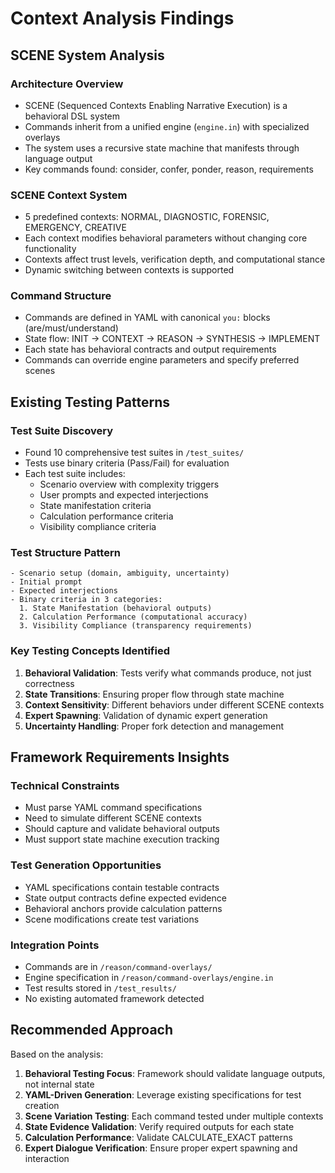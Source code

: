 # Context Analysis Findings

## SCENE System Analysis

### Architecture Overview
- SCENE (Sequenced Contexts Enabling Narrative Execution) is a behavioral DSL system
- Commands inherit from a unified engine (`engine.in`) with specialized overlays
- The system uses a recursive state machine that manifests through language output
- Key commands found: consider, confer, ponder, reason, requirements

### SCENE Context System
- 5 predefined contexts: NORMAL, DIAGNOSTIC, FORENSIC, EMERGENCY, CREATIVE
- Each context modifies behavioral parameters without changing core functionality
- Contexts affect trust levels, verification depth, and computational stance
- Dynamic switching between contexts is supported

### Command Structure
- Commands are defined in YAML with canonical `you:` blocks (are/must/understand)
- State flow: INIT → CONTEXT → REASON → SYNTHESIS → IMPLEMENT
- Each state has behavioral contracts and output requirements
- Commands can override engine parameters and specify preferred scenes

## Existing Testing Patterns

### Test Suite Discovery
- Found 10 comprehensive test suites in `/test_suites/`
- Tests use binary criteria (Pass/Fail) for evaluation
- Each test suite includes:
  - Scenario overview with complexity triggers
  - User prompts and expected interjections
  - State manifestation criteria
  - Calculation performance criteria
  - Visibility compliance criteria

### Test Structure Pattern
```
- Scenario setup (domain, ambiguity, uncertainty)
- Initial prompt
- Expected interjections
- Binary criteria in 3 categories:
  1. State Manifestation (behavioral outputs)
  2. Calculation Performance (computational accuracy)
  3. Visibility Compliance (transparency requirements)
```

### Key Testing Concepts Identified
1. **Behavioral Validation**: Tests verify what commands produce, not just correctness
2. **State Transitions**: Ensuring proper flow through state machine
3. **Context Sensitivity**: Different behaviors under different SCENE contexts
4. **Expert Spawning**: Validation of dynamic expert generation
5. **Uncertainty Handling**: Proper fork detection and management

## Framework Requirements Insights

### Technical Constraints
- Must parse YAML command specifications
- Need to simulate different SCENE contexts
- Should capture and validate behavioral outputs
- Must support state machine execution tracking

### Test Generation Opportunities
- YAML specifications contain testable contracts
- State output contracts define expected evidence
- Behavioral anchors provide calculation patterns
- Scene modifications create test variations

### Integration Points
- Commands are in `/reason/command-overlays/`
- Engine specification in `/reason/command-overlays/engine.in`
- Test results stored in `/test_results/`
- No existing automated framework detected

## Recommended Approach

Based on the analysis:
1. **Behavioral Testing Focus**: Framework should validate language outputs, not internal state
2. **YAML-Driven Generation**: Leverage existing specifications for test creation
3. **Scene Variation Testing**: Each command tested under multiple contexts
4. **State Evidence Validation**: Verify required outputs for each state
5. **Calculation Performance**: Validate CALCULATE_EXACT patterns
6. **Expert Dialogue Verification**: Ensure proper expert spawning and interaction
